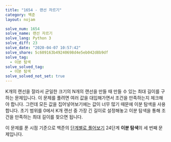 ```yaml
---
title: "1654 - 랜선 자르기"
category: 백준
layout: nojam

solve_num: 1654
solve_name: 랜선 자르기
solve_lang: Python 3
solve_diff: 23
solve_date: "2020-04-07 10:57:42"
solve_share: 5c609163b49240698d4e5eb042d8b9df
solve_tag:
  - 이분 탐색
solve_solved_tag:
  - 이분 탐색
solve_solved_not_set: true
---
```


K개의 랜선을 잘라서 균일한 크기의 N개의 랜선을 만들 때 만들 수 있는 최대 길이를 구하는 문제입니다. 이 문제를 풀려면 여러 값을 대입해가면서 조건을 만족하는지 체크해야 합니다. 그런데 모든 값을 집어넣어보기에는 값이 너무 많기 때문에 이분 탐색을 사용합니다. 초기 범위를 0에서 K개 랜선 중 가장 긴 길이로 설정해놓고 이분 탐색을 통해 조건을 만족하는 최대 길이를 찾으면 됩니다.

이 문제를 푼 시점 기준으로 백준의 [단계별로 풀어보기](http://noj.am/p/s) 24단계 **이분 탐색**의 세 번째 문제입니다.

